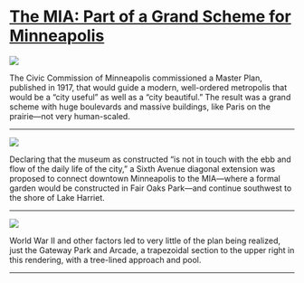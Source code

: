 # [The MIA: Part of a Grand Scheme for Minneapolis](http://artstories.artsmia.org/#/stories/1860)

![](http://cdn.dx.artsmia.org/thumbs/tn_150112_mia329_5043611.jpg)

The Civic Commission of Minneapolis commissioned a Master Plan, published in 1917, that would guide a modern, well-ordered metropolis that would be a “city useful” as well as a “city beautiful.” The result was a grand scheme with huge boulevards and massive buildings, like Paris on the prairie—not very human-scaled.

---

![](http://cdn.dx.artsmia.org/thumbs/tn_2014_TDX_MIAArtStories_312.jpg)

Declaring that the museum as constructed “is not in touch with the ebb and flow of the daily life of the city,” a Sixth Avenue diagonal extension was proposed to connect downtown Minneapolis to the MIA—where a formal garden would be constructed in Fair Oaks Park—and continue southwest to the shore of Lake Harriet.

---

![](http://cdn.dx.artsmia.org/thumbs/tn_150112_mia329_5043611.jpg)

World War II and other factors led to very little of the plan being realized, just the Gateway Park and Arcade, a trapezoidal section to the upper right in this rendering, with a tree-lined approach and pool.

---
